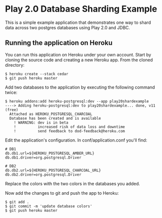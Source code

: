 # Play 2.0 Database Sharding Example

This is a simple example application that demonstrates one way to shard data across two postgres databases using Play 2.0 and JDBC.

## Running the application on Heroku

You can run this application on Heroku under your own account. Start by cloning the source code and creating a new Heroku app. From the cloned directory:

    $ heroku create --stack cedar
    $ git push heroku master

Add two databases to the application by executing the following command twice:

    $ heroku addons:add heroku-postgresql:dev --app play20shardexample
    ----> Adding heroku-postgresql:dev to play20shardexample... done, v11 (free)
      Attached as HEROKU_POSTGRESQL_CHARCOAL
      Database has been created and is available
        ! WARNING: dev is in beta
        !          increased risk of data loss and downtime
        !          send feedback to dod-feedback@heroku.com
   
Edit the application's configuration. In conf/application.conf you'll find:

    # DB1
    db.db1.url=${HEROKU_POSTGRESQL_AMBER_URL}
    db.db1.driver=org.postgresql.Driver

    # DB2
    db.db2.url=${HEROKU_POSTGRESQL_CHARCOAL_URL}
    db.db2.driver=org.postgresql.Driver 

Replace the colors with the two colors in the databases you added.

Now add the changes to git and push the app to Heroku:

    $ git add .
    $ git commit -m 'update database colors'
    $ git push heroku master
